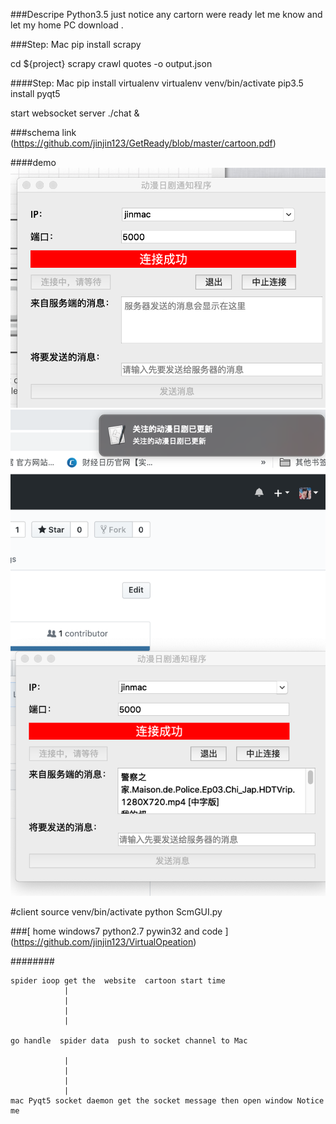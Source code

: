 ###Descripe
Python3.5
just notice any cartorn were ready let me know  and  let my home PC download  .

###Step: Mac
pip install scrapy

cd ${project}
scrapy crawl quotes -o  output.json

####Step: Mac
pip install virtualenv
virtualenv venv/bin/activate
pip3.5 install  pyqt5

start websocket server
./chat &

###schema link
(https://github.com/jinjin123/GetReady/blob/master/cartoon.pdf)

####demo
![demo](https://github.com/jinjin123/GetReady/blob/master/macclient.png)
![demo](https://github.com/jinjin123/GetReady/blob/master/recivedmsg.png)

#client
source venv/bin/activate
python ScmGUI.py

###[ home windows7 python2.7 pywin32  and code ]
(https://github.com/jinjin123/VirtualOpeation)

########

```
spider ioop get the  website  cartoon start time
            |
            |
            |
            |

go handle  spider data  push to socket channel to Mac

            |
            |
            |
            |
mac Pyqt5 socket daemon get the socket message then open window Notice me
```
